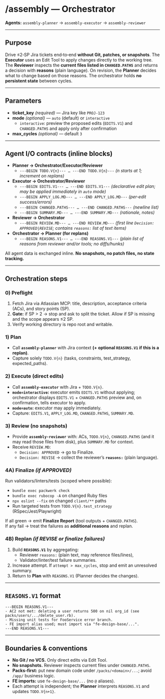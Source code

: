 # /assembly — Orchestrator

**Agents:** `assembly-planner` → `assembly-executor` → `assembly-reviewer`

---

## Purpose
Drive ≤2‑SP Jira tickets end‑to‑end **without Git, patches, or snapshots**. The **Executor** uses an Edit Tool to apply changes directly to the working tree. The **Reviewer** inspects the **current files listed in `CHANGED.PATHS`** and returns a decision with **reasons** (plain language). On revision, the **Planner** decides what to change based on those reasons. The orchestrator holds **no persistent state** between cycles.

---

## Parameters
- **ticket_key** *(required)* — Jira key like `PROJ-123`
- **mode** *(optional)* — `auto` (default) or `interactive`
  - `interactive`: preview the proposed edits (`EDITS.V1`) and `CHANGED.PATHS` and apply only after confirmation
- **max_cycles** *(optional)* — default `3`

---

## Agent I/O contracts (inline blocks)
- **Planner → Orchestrator/Executor/Reviewer**
  - `---BEGIN TODO.V{n}--- … ---END TODO.V{n}---` *(n starts at 1; increment on replans)*
- **Executor → Orchestrator/Reviewer**
  - `---BEGIN EDITS.V1--- … ---END EDITS.V1---` *(declarative edit plan; may be applied immediately in `auto` mode)*
  - `---BEGIN APPLY_LOG.MD--- … ---END APPLY_LOG.MD---` *(per‑edit success/errors)*
  - `---BEGIN CHANGED.PATHS--- … ---END CHANGED.PATHS---` *(newline list)*
  - `---BEGIN SUMMARY.MD--- … ---END SUMMARY.MD---` *(rationale, notes)*
- **Reviewer → Orchestrator**
  - `---BEGIN REVIEW.MD--- … ---END REVIEW.MD---` *(first line `Decision: APPROVED|REVISE`; contains `reasons:` list of text items)*
- **Orchestrator → Planner (for replans)**
  - `---BEGIN REASONS.V1--- … ---END REASONS.V1---` *(plain list of reasons from reviewer and/or tools; no diffs/hunks)*

All agent data is exchanged inline. **No snapshots, no patch files, no state tracking.**

---

## Orchestration steps

### 0) Preflight
1. Fetch Jira via Atlassian MCP: title, description, acceptance criteria (ACs), and story points (SP).
2. **Gate:** if SP > 2 → stop and ask to split the ticket. Allow if SP is missing and the scope appears ≤2 SP.
3. Verify working directory is repo root and writable.

### 1) Plan
- Call **`assembly-planner`** with Jira context **(+ optional `REASONS.V1` if this is a replan)**.
- Capture solely `TODO.V{n}` (tasks, constraints, test_strategy, expected_paths).

### 2) Execute (direct edits)
- Call **`assembly-executor`** with Jira + `TODO.V{n}`.
- **`mode=interactive`:** executor emits `EDITS.V1` without applying; orchestrator displays `EDITS.V1` + `CHANGED.PATHS` preview and, on confirmation, tells executor to apply.  
- **`mode=auto`:** executor may apply immediately.
- Capture: `EDITS.V1`, `APPLY_LOG.MD`, `CHANGED.PATHS`, `SUMMARY.MD`.

### 3) Review (no snapshots)
- Provide **`assembly-reviewer`** with: ACs, `TODO.V{n}`, `CHANGED.PATHS` (and it may read those files from disk), plus `SUMMARY.MD` for context.
- Receive `REVIEW.MD`:
  - `Decision: APPROVED` → go to Finalize.
  - `Decision: REVISE` → collect the reviewer’s **`reasons:`** (plain language).

### 4A) Finalize *(if APPROVED)*
Run validators/linters/tests (scoped where possible):
- `bundle exec packwerk check`
- `bundle exec rubocop -A` on changed Ruby files
- `npx eslint --fix` on changed `client/**` paths
- Run targeted tests from `TODO.V{n}.test_strategy` (RSpec/Jest/Playwright)

If all green → emit **Finalize Report** (tool outputs + `CHANGED.PATHS`).  
If any fail → treat the failures as **additional reasons** and replan.

### 4B) Replan *(if REVISE or finalize failures)*
1. Build **`REASONS.V1`** by aggregating:
   - Reviewer `reasons:` (plain text, may reference files/lines),
   - Validator/linter/test failure summaries.
2. Increase attempt. If `attempt > max_cycles`, stop and emit an unresolved summary.
3. Return to **Plan** with `REASONS.V1` (Planner decides the changes).

---

## `REASONS.V1` format
```
---BEGIN REASONS.V1---
- AC2 not met: deleting a user returns 500 on nil org_id (see packs/users/.../delete_user.rb).
- Missing unit tests for FooService error branch.
- FE import alias used; must import via "fe-design-base/...".
---END REASONS.V1---
```

---

## Boundaries & conventions
- **No Git / no VCS.** Only direct edits via Edit Tool.
- **No snapshots.** Reviewer inspects current files under `CHANGED.PATHS`.
- **Packs‑first:** put new domain code under `/packs/<domain>/...`; avoid `/app/` business logic.
- **FE imports:** use `fe-design-base/...` (no `@` aliases).
- Each attempt is independent; the **Planner** interprets `REASONS.V1` and updates `TODO.V{n+1}`.
